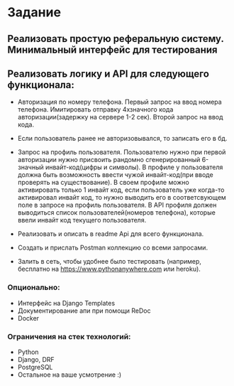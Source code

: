# Задание

## Реализовать простую реферальную систему. Минимальный интерфейс для тестирования

## Реализовать логику и API для следующего функционала:

- Авторизация по номеру телефона. Первый запрос на ввод номера телефона. Имитировать отправку 4хзначного кода авторизации(задержку на сервере 1-2 сек). Второй запрос на ввод кода.

- Если пользователь ранее не авторизовывался, то записать его в бд.

- Запрос на профиль пользователя.
Пользователю нужно при первой авторизации нужно присвоить рандомно сгенерированный 6-значный инвайт-код(цифры и символы).
В профиле у пользователя должна быть возможность ввести чужой инвайт-код(при вводе проверять на существование).
В своем профиле можно активировать только 1 инвайт код, если пользователь уже когда-то активировал инвайт код, то нужно выводить его в соответсвующем поле в запросе на профиль пользователя.
В API профиля должен выводиться список пользователей(номеров телефона), которые ввели инвайт код текущего пользователя.

- Реализовать и описать в readme Api для всего функционала.

- Создать и прислать Postman коллекцию со всеми запросами.

- Залить в сеть, чтобы удобнее было тестировать (например, бесплатно на https://www.pythonanywhere.com или heroku).

### Опционально:
- Интерфейс на Django Templates
- Документирование апи при помощи ReDoc
- Docker

### Ограничения на стек технологий:
- Python
- Django, DRF
- PostgreSQL
- Остальное на ваше усмотрение :)
